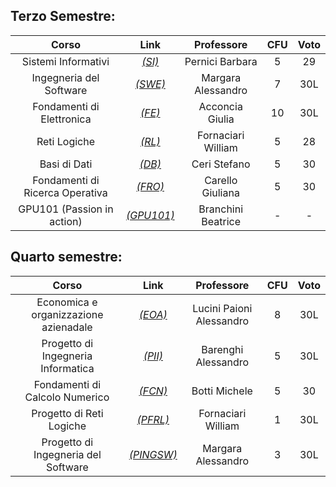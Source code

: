 ## Terzo Semestre:

| Corso                                              | Link                      | Professore           | CFU | Voto |
| :-:                                                | :-:                       | :-:                  | :-: | :-:  |
| Sistemi Informativi                                | [_(SI)_](si/)             | Pernici Barbara      |  5  |  29  |
| Ingegneria del Software                            | [_(SWE)_](swe/)           | Margara Alessandro   |  7  | 30L  |
| Fondamenti di Elettronica                          | [_(FE)_](fe/)             | Acconcia Giulia      | 10  | 30L  |
| Reti Logiche                                       | [_(RL)_](rl/)             | Fornaciari William   |  5  |  28  |
| Basi di Dati                                       | [_(DB)_](db/)             | Ceri Stefano         |  5  |  30  |
| Fondamenti di Ricerca Operativa                    | [_(FRO)_](fro/)           | Carello Giuliana     |  5  |  30  |
| GPU101 (Passion in action)                         | [_(GPU101)_](gpu101/)     | Branchini Beatrice   |  -  |   -  |

## Quarto semestre:

| Corso                                              | Link                      | Professore                | CFU | Voto |
| :-:                                                | :-:                       | :-:                       | :-: | :-:  |
| Economica e organizzazione azienadale              | [_(EOA)_](eoa/)           | Lucini Paioni Alessandro  |  8  | 30L  |
| Progetto di Ingegneria Informatica                 | [_(PII)_](pii/)           | Barenghi Alessandro       |  5  | 30L  |
| Fondamenti di Calcolo Numerico                     | [_(FCN)_](fcn/)           | Botti Michele             |  5  | 30   |
| Progetto di Reti Logiche                           | [_(PFRL)_](rl/progetto)   | Fornaciari William        |  1  | 30L  |
| Progetto di Ingegneria del Software                | [_(PINGSW)_](pingsw/)     | Margara Alessandro        |  3  | 30L  |
